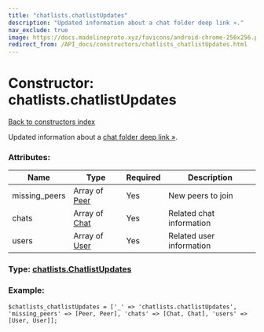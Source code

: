 ```yaml
---
title: "chatlists.chatlistUpdates"
description: "Updated information about a chat folder deep link »."
nav_exclude: true
image: https://docs.madelineproto.xyz/favicons/android-chrome-256x256.png
redirect_from: /API_docs/constructors/chatlists_chatlistUpdates.html
---
```

# Constructor: chatlists.chatlistUpdates  
[Back to constructors index](/API_docs/constructors/index.html)



Updated information about a [chat folder deep link »](https://core.telegram.org/api/links#chat-folder-links).

### Attributes:

| Name     |    Type       | Required | Description |
|----------|---------------|----------|-------------|
|missing\_peers|Array of [Peer](/API_docs/types/Peer.html) | Yes|New peers to join|
|chats|Array of [Chat](/API_docs/types/Chat.html) | Yes|Related chat information|
|users|Array of [User](/API_docs/types/User.html) | Yes|Related user information|



### Type: [chatlists.ChatlistUpdates](/API_docs/types/chatlists.ChatlistUpdates.html)


### Example:

```
$chatlists_chatlistUpdates = ['_' => 'chatlists.chatlistUpdates', 'missing_peers' => [Peer, Peer], 'chats' => [Chat, Chat], 'users' => [User, User]];
```  

